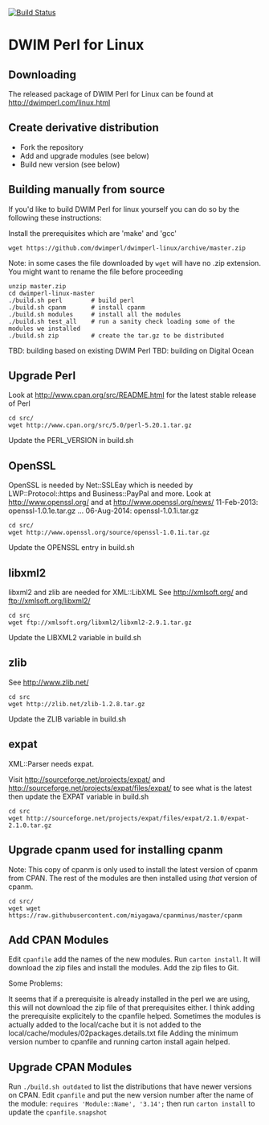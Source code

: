 [![Build Status](https://travis-ci.org/dwimperl/dwimperl-linux.png)](https://travis-ci.org/dwimperl/dwimperl-linux)


DWIM Perl for Linux
====================

Downloading
-----------

The released package of DWIM Perl for Linux can be found at http://dwimperl.com/linux.html

Create derivative distribution
------------------------------

* Fork the repository
* Add and upgrade modules (see below)
* Build new version (see below)


Building manually from source
------------------------------

If you'd like to build DWIM Perl for linux yourself you can do so by the following these instructions:

Install the prerequisites which are 'make' and 'gcc'

```
wget https://github.com/dwimperl/dwimperl-linux/archive/master.zip
```

Note: in some cases the file downloaded by ```wget``` will have no .zip extension.
You might want to rename the file before proceeding

```
unzip master.zip
cd dwimperl-linux-master
./build.sh perl        # build perl
./build.sh cpanm       # install cpanm
./build.sh modules     # install all the modules
./build.sh test_all    # run a sanity check loading some of the modules we installed
./build.sh zip         # create the tar.gz to be distributed
```

TBD: building based on existing DWIM Perl
TBD: building on Digital Ocean



Upgrade Perl
-------------

Look at http://www.cpan.org/src/README.html for the latest stable release of Perl

```
cd src/
wget http://www.cpan.org/src/5.0/perl-5.20.1.tar.gz
```

Update the PERL_VERSION in build.sh

OpenSSL
-------

OpenSSL is needed by Net::SSLEay which is needed by LWP::Protocol::https
and Business::PayPal and more.
Look at http://www.openssl.org/  and at http://www.openssl.org/news/
11-Feb-2013:	openssl-1.0.1e.tar.gz
...
06-Aug-2014:    openssl-1.0.1i.tar.gz

```
cd src/
wget http://www.openssl.org/source/openssl-1.0.1i.tar.gz
```

Update the OPENSSL entry in build.sh


libxml2
-------

libxml2 and zlib are needed for XML::LibXML
See http://xmlsoft.org/ and ftp://xmlsoft.org/libxml2/

```
cd src
wget ftp://xmlsoft.org/libxml2/libxml2-2.9.1.tar.gz
```

Update the LIBXML2 variable in build.sh


zlib
-----

See http://www.zlib.net/

```
cd src
wget http://zlib.net/zlib-1.2.8.tar.gz
```

Update the ZLIB variable in build.sh


expat
-----

XML::Parser needs expat.

Visit http://sourceforge.net/projects/expat/
and http://sourceforge.net/projects/expat/files/expat/ to see what is the latest then update
the EXPAT variable in build.sh

```
cd src
wget http://sourceforge.net/projects/expat/files/expat/2.1.0/expat-2.1.0.tar.gz
```


Upgrade cpanm used for installing cpanm
---------------------------------------

Note: This copy of cpanm is only used to install the latest version of cpanm from CPAN.
The rest of the modules are then installed using *that* version of cpanm.

```
cd src/
wget wget https://raw.githubusercontent.com/miyagawa/cpanminus/master/cpanm
```

Add CPAN Modules
----------------

Edit ```cpanfile``` add the names of the new modules.
Run ```carton install```. It will download the zip files and install the modules.
Add the zip files to Git.

Some Problems:

It seems that if a prerequisite is already installed in the perl we are using,
this will not download the zip file of that prerequisites either. I think adding the prerequisite
explicitely to the cpanfile helped.
Sometimes the modules is actually added to the local/cache but it is not added to the
local/cache/modules/02packages.details.txt file
Adding the minimum version number to cpanfile and running carton install again helped.

Upgrade CPAN Modules
---------------------

Run ```./build.sh outdated``` to list the distributions that have newer versions on CPAN.
Edit ```cpanfile``` and put the new version number after the name of the module:
```requires 'Module::Name', '3.14';```
then run ```carton install``` to update the ```cpanfile.snapshot```

